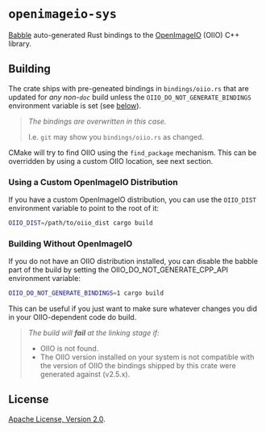 # `openimageio-sys`

[Babble](https://github.com/anderslanglands/babble) auto-generated Rust bindings
to the [OpenImageIO](https://openimageio.org/) (OIIO) C++ library.

## Building

The crate ships with pre-geneated bindings in `bindings/oiio.rs` that are updated for _any non-`doc`_ build unless the `OIIO_DO_NOT_GENERATE_BINDINGS` environment variable is set (see [below](#building-without-openimageio)).

> _The bindings are overwritten in this case._
>
> I.e. `git` may show you `bindings/oiio.rs` as changed.

CMake will try to find OIIO using the `find_package` mechanism. This can be
overridden by using a custom OIIO location, see next section.

### Using a Custom OpenImageIO Distribution

If you have a custom OpenImageIO distribution, you can use the `OIIO_DIST` environment variable to point to the root of it:

```sh
OIIO_DIST=/path/to/oiio_dist cargo build
```

### Building Without OpenImageIO

If you do not have an OIIO distribution installed, you can disable the babble part of the build by setting the OIIO_DO_NOT_GENERATE_CPP_API environment variable:

```sh
OIIO_DO_NOT_GENERATE_BINDINGS=1 cargo build
```

This can be useful if you just want to make sure whatever changes you did in your OIIO-dependent code do build.

> _The build will **fail** at the linking stage if:_
>
> - OIIO is not found.
> - The OIIO version installed on your system is not compatible with the
>   version of OIIO the bindings shipped by this crate were generated against
>   (v2.5.x).

## License

[Apache License, Version 2.0](http://www.apache.org/licenses/LICENSE-2.0).

